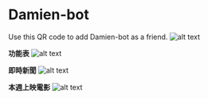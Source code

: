 Damien-bot
==========

Use this QR code to add Damien-bot as a friend.
![alt text](https://i.imgur.com/YZAqp3N.png "QR code")

**功能表**
![alt text](https://i.imgur.com/WQJxL5Z.png "Menu")

**即時新聞**
![alt text](https://i.imgur.com/P4CH8pw.png "Apple news")

**本週上映電影**
![alt text](https://i.imgur.com/iPgxeOf.png "Yahoo movies")
